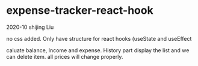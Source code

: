 # expense-tracker-react-hook

2020-10 shijing Liu

no css added. Only have structure for react hooks (useState and useEffect

caluate balance, Income and expense. History part display the list and we can delete item. all prices will change properly.